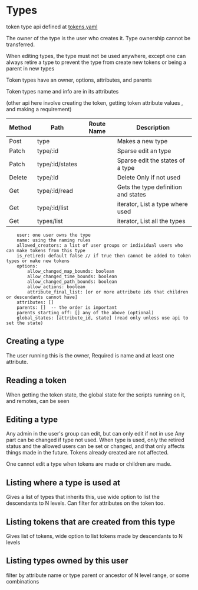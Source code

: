 #  Types

token type api defined at [tokens.yaml](../../api-docs/tokens.yaml)

The owner of the type is the user who creates it. Type ownership cannot be transferred.

When editing types, the type must not be used anywhere, except one can always retire a type to prevent
the type from create new tokens or being a parent in new types


Token types have an owner, options, attributes, and parents

Token types name and info are in its attributes

(other api here involve creating the token, getting token attribute values , and making a requirement)

| Method | Path            | Route Name | Description                         |
|--------|-----------------|------------|-------------------------------------|
| Post   | type            |            | Makes a new type                    |
| Patch  | type/:id        |            | Sparse edit an type                 |
| Patch  | type/:id/states |            | Sparse edit the states of a type    |
| Delete | type/:id        |            | Delete Only if not used             |
| Get    | type/:id/read   |            | Gets the type definition and states |
| Get    | type/:id/list   |            | iterator, List a type where used    |
| Get    | types/list      |            | iterator, List all the types        |

    
        user: one user owns the type
        name: using the naming rules
        allowed_creators: a list of user groups or individual users who can make tokens from this type
        is_retired: default false // if true then cannot be added to token types or make new tokens
        options:
            allow_changed_map_bounds: boolean
            allow_changed_time_bounds: boolean
            allow_changed_path_bounds: boolean
            allow_actions: boolean
            attribute_final_list: [or or more attribute ids that children or descendants cannot have]
        attributes: []
        parents: []  -- the order is important
        parents_starting_off: [] any of the above (optional)
        global_states: [attribute_id, state] (read only unless use api to set the state)


## Creating a type
The user running this is the owner,
Required is name and at least one attribute.

## Reading a token

When getting the token state, the global state for the scripts running on it, and remotes, can be seen


## Editing a type

Any admin in the user's group can edit, but can only edit if not in use
Any part can be changed if type not used.
When type is used, only the retired status and the allowed users can be set or changed,
and that only affects things made in the future. Tokens already created are not affected.

One cannot edit a type when tokens are made or children are made.



## Listing where a type is used at

Gives a list of types that inherits this, use wide option to list the descendants to N levels.
Can filter for attributes on the token too. 

## Listing tokens that are created from this type

Gives list of tokens, wide option to list tokens made by descendants to N levels

## Listing types owned by this user

filter by attribute name or type parent or ancestor of N level range, or some combinations

